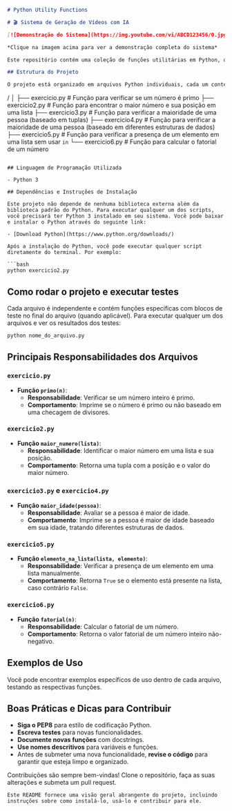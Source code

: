 ```markdown
# Python Utility Functions

# 🎬 Sistema de Geração de Vídeos com IA

[![Demonstração do Sistema](https://img.youtube.com/vi/ABCD123456/0.jpg)]([https://www.youtube.com/watch?v=ABCD123456](https://www.youtube.com/watch?v=20E3Wfdfbzk&list=RD20E3Wfdfbzk&start_radio=1))

*Clique na imagem acima para ver a demonstração completa do sistema*

Este repositório contém uma coleção de funções utilitárias em Python, que incluem operações como encontrar o maior número em uma lista, calcular o fatorial de um número, verificar a maioridade de uma pessoa, determinar se um número é primo, e verificar a presença de um elemento em uma lista sem usar o operador `in`.

## Estrutura do Projeto

O projeto está organizado em arquivos Python individuais, cada um contendo funções específicas para realizar tarefas particulares:

```
/
│
├── exercicio.py        # Função para verificar se um número é primo
├── exercicio2.py       # Função para encontrar o maior número e sua posição em uma lista
├── exercicio3.py       # Função para verificar a maioridade de uma pessoa (baseado em tuplas)
├── exercicio4.py       # Função para verificar a maioridade de uma pessoa (baseado em diferentes estruturas de dados)
├── exercicio5.py       # Função para verificar a presença de um elemento em uma lista sem usar `in`
└── exercicio6.py       # Função para calcular o fatorial de um número
```

## Linguagem de Programação Utilizada

- Python 3

## Dependências e Instruções de Instalação

Este projeto não depende de nenhuma biblioteca externa além da biblioteca padrão do Python. Para executar qualquer um dos scripts, você precisará ter Python 3 instalado em seu sistema. Você pode baixar e instalar o Python através do seguinte link:

- [Download Python](https://www.python.org/downloads/)

Após a instalação do Python, você pode executar qualquer script diretamente do terminal. Por exemplo:

```bash
python exercicio2.py
```

## Como rodar o projeto e executar testes

Cada arquivo é independente e contém funções específicas com blocos de teste no final do arquivo (quando aplicável). Para executar qualquer um dos arquivos e ver os resultados dos testes:

```bash
python nome_do_arquivo.py
```

## Principais Responsabilidades dos Arquivos

### `exercicio.py`

- **Função `primo(n)`**:
  - **Responsabilidade**: Verificar se um número inteiro é primo.
  - **Comportamento**: Imprime se o número é primo ou não baseado em uma checagem de divisores.

### `exercicio2.py`

- **Função `maior_numero(lista)`**:
  - **Responsabilidade**: Identificar o maior número em uma lista e sua posição.
  - **Comportamento**: Retorna uma tupla com a posição e o valor do maior número.

### `exercicio3.py` e `exercicio4.py`

- **Função `maior_idade(pessoa)`**:
  - **Responsabilidade**: Avaliar se a pessoa é maior de idade.
  - **Comportamento**: Imprime se a pessoa é maior de idade baseado em sua idade, tratando diferentes estruturas de dados.

### `exercicio5.py`

- **Função `elemento_na_lista(lista, elemento)`**:
  - **Responsabilidade**: Verificar a presença de um elemento em uma lista manualmente.
  - **Comportamento**: Retorna `True` se o elemento está presente na lista, caso contrário `False`.

### `exercicio6.py`

- **Função `fatorial(n)`**:
  - **Responsabilidade**: Calcular o fatorial de um número.
  - **Comportamento**: Retorna o valor fatorial de um número inteiro não-negativo.

## Exemplos de Uso

Você pode encontrar exemplos específicos de uso dentro de cada arquivo, testando as respectivas funções.

## Boas Práticas e Dicas para Contribuir

- **Siga o PEP8** para estilo de codificação Python.
- **Escreva testes** para novas funcionalidades.
- **Documente novas funções** com docstrings.
- **Use nomes descritivos** para variáveis e funções.
- Antes de submeter uma nova funcionalidade, **revise o código** para garantir que esteja limpo e organizado.

Contribuições são sempre bem-vindas! Clone o repositório, faça as suas alterações e submeta um pull request.
```
Este README fornece uma visão geral abrangente do projeto, incluindo instruções sobre como instalá-lo, usá-lo e contribuir para ele.
